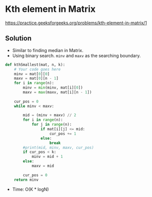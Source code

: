 # Kth element in Matrix

https://practice.geeksforgeeks.org/problems/kth-element-in-matrix/1

## Solution
* Similar to finding median in Matrix.
* Using binary search. `minv` and `maxv` as the searching boundary.


```python
def kthSmallest(mat, n, k): 
    # Your code goes here
    minv = mat[0][0]
    maxv = mat[0][n - 1]
    for i in range(n):
        minv = min(minv, mat[i][0])
        maxv = max(maxv, mat[i][n - 1])
    
    cur_pos = 0
    while minv < maxv:
        
        mid = (minv + maxv) // 2
        for i in range(n):
            for j in range(n):
                if mat[i][j] <= mid:
                    cur_pos += 1
                else:
                    break
        #print(mid, minv, maxv, cur_pos)
        if cur_pos < k:
            minv = mid + 1
        else:
            maxv = mid
        
        cur_pos = 0
    return minv
```

* Time: O(K * logN)

